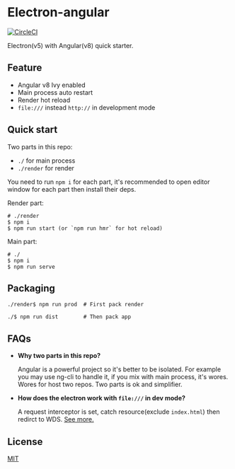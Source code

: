 # Electron-angular
[![CircleCI](https://circleci.com/gh/diyews/electron-angular.svg?style=svg)](https://circleci.com/gh/diyews/electron-angular)

Electron(v5) with Angular(v8) quick starter.

## Feature
- Angular v8 Ivy enabled
- Main process auto restart
- Render hot reload
- `file:///` instead `http://` in development mode

## Quick start
Two parts in this repo:
 - `./` for main process
 - `./render` for render
 
You need to run `npm i` for each part, it's recommended to open editor window for each part then install their deps.

Render part:
```
# ./render
$ npm i
$ npm run start (or `npm run hmr` for hot reload)
```

Main part:
```
# ./
$ npm i
$ npm run serve
```

## Packaging
```
./render$ npm run prod  # First pack render

./$ npm run dist        # Then pack app
```

## FAQs
- **Why two parts in this repo?**

  Angular is a powerful project so it's better to be isolated. For example you may use ng-cli to handle it, if you mix with main process, it's wores. Wores for host two repos. Two parts is ok and simplifier.
  
- **How does the electron work with `file:///` in dev mode?**

  A request interceptor is set, catch resource(exclude `index.html`) then redirct to WDS.  [See more.](https://electronjs.org/docs/api/web-request#class-webrequest)
 
## License
[MIT](https://choosealicense.com/licenses/mit/)
